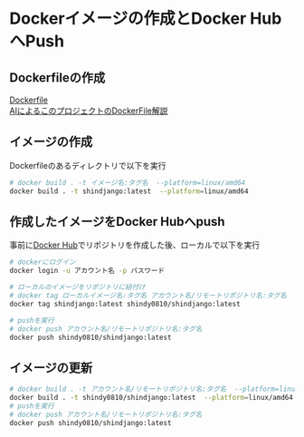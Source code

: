 # Dockerイメージの作成とDocker HubへPush

## Dockerfileの作成
[Dockerfile](Dockerfile)  
[AIによるこのプロジェクトのDockerFile解説](aboutDockerfile)

## イメージの作成
Dockerfileのあるディレクトリで以下を実行
```bash
# docker build . -t イメージ名:タグ名  --platform=linux/amd64
docker build . -t shindjango:latest  --platform=linux/amd64
```

## 作成したイメージをDocker Hubへpush
事前に[Docker Hub](https://hub.docker.com/)でリポジトリを作成した後、ローカルで以下を実行
```bash
# dockerにログイン
docker login -u アカウント名 -p パスワード

# ローカルのイメージをリポジトリに紐付け
# docker tag ローカルイメージ名:タグ名 アカウント名/リモートリポジトリ名:タグ名
docker tag shindjango:latest shindy0810/shindjango:latest

# pushを実行
# docker push アカウント名/リモートリポジトリ名:タグ名
docker push shindy0810/shindjango:latest
```

## イメージの更新

```bash
# docker build . -t アカウント名/リモートリポジトリ名:タグ名  --platform=linux/amd64
docker build . -t shindy0810/shindjango:latest  --platform=linux/amd64
# pushを実行
# docker push アカウント名/リモートリポジトリ名:タグ名
docker push shindy0810/shindjango:latest
```